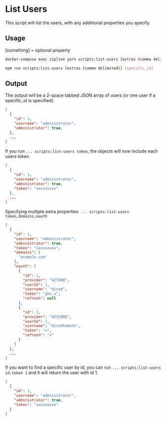 # List Users

This script will list the users, with any additional properties you specify.

## Usage

<Alert type="note">

[something] = optional property

</Alert>

<Tabs>
  <TabItem value="docker" label="Docker" default>

```bash
docker-compose exec zipline yarn scripts:list-users [extras (comma delimited)] [specific_id]
```

  </TabItem>
  <TabItem value="non-docker" label="Non Docker">

```bash npm2yarn
npm run scripts:list-users [extras (comma delimited)] [specific_id]
```

  </TabItem>
</Tabs>

## Output

The output will be a 2-space tabbed JSON array of users (or one user if a specific_id is specified).

```json
[
  {
    "id": 1,
    "username": "administrator",
    "administrator": true,
  },
  ...
]
```

If you run `... scripts:list-users token`, the objects will now include each users token.

```json
[
  {
    "id": 1,
    "username": "administrator",
    "administrator": true,
    "token": "xxxxxxxxx"
  },
  ...
]
```

Specifying multiple extra properties: `... scripts:list-users token,domains,oauth`

```json
[
  {
    "id": 1,
    "username": "administrator",
    "administrator": true,
    "token": "xxxxxxxxx",
    "domains": [
      "example.com"
    ],
    "oauth": [
      {
        "id": 1,
        "provider": "GITHUB",
        "userId": 1,
        "username": "diced",
        "token": "gho_x",
        "refresh": null
      },
      {
        "id": 2,
        "provider": "DISCORD",
        "userId": 1,
        "username": "dicedtomato",
        "token": "x",
        "refresh": "x"
      }
    ]
  },
  ...
]
```

If you want to find a specific user by id, you can run `... scripts:list-users id,token 1` and it will return the user with id 1.

```json
[
  {
    "id": 1,
    "username": "administrator",
    "administrator": true,
    "token": "xxxxxxxxx"
  }
]
```
